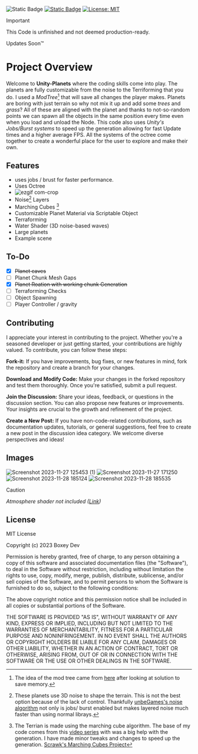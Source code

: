 ![Static Badge](https://img.shields.io/badge/Verson-2022.3.6f1-5300EB?style=for-the-badge&logo=Unity)
[![Static Badge](https://img.shields.io/badge/Version-0.0.1a-blue?style=for-the-badge)](https://github.com/B0XEY/Unity-Planets/releases)
[![License: MIT](https://img.shields.io/badge/License-MIT-yellow.svg?style=for-the-badge)](https://opensource.org/licenses/MIT)

> [!IMPORTANT]
> This Code is unfinished and not deemed production-ready.
> 
> Updates Soon™️

# Project Overview
Welcome to **Unity-Planets** where the coding skills come into play. The planets are fully customizable from the noise to the Terriforming that you do. I used a _ModTree_[^3] that will save all changes the player makes. Planets are boring with just terrain so why not mix it up and add some _trees_ and _grass_? All of these are aligned with the planet and thanks to not-so-random points we can spawn all the objects in the same position every time even when you load and unload the Node. This code also uses _Unity's Jobs/Burst systems_ to speed up the generation allowing for fast Update times and a higher average FPS. All the systems of the octree come together to create a wonderful place for the user to explore and make their own.

## Features
- uses jobs / brust for faster performance.
- Uses Octree
- ![ezgif com-crop](https://github.com/B0XEY/Unity-Planets/assets/94720404/36066c3d-04d4-4b35-8301-1211b252a285)
- Noise[^1] Layers
- Marching Cubes [^2]
- Customizable Planet Material via Scriptable Object
- Terraforming
- Water Shader (3D noise-based waves)
- Large planets
- Example scene

## To-Do
- [x] ~~Planet caves~~
- [ ] Planet Chunk Mesh Gaps
- [x] ~~Planet Roation with working chunk Generation~~
- [ ] Terraforming Checks
- [ ] Object Spawning
- [ ] Player Controller / gravity

## Contributing
I appreciate your interest in contributing to the project. Whether you're a seasoned developer or just getting started, your contributions are highly valued. To contribute, you can follow these steps:

**Fork-it:** If you have improvements, bug fixes, or new features in mind, fork the repository and create a branch for your changes.

**Download and Modify Code:** Make your changes in the forked repository and test them thoroughly. Once you're satisfied, submit a pull request.

**Join the Discussion:** Share your ideas, feedback, or questions in the discussion section. You can also propose new features or improvements. Your insights are crucial to the growth and refinement of the project.

**Create a New Post:** If you have non-code-related contributions, such as documentation updates, tutorials, or general suggestions, feel free to create a new post in the discussion idea category. We welcome diverse perspectives and ideas!


## Images
![Screenshot 2023-11-27 125453 (1)](https://github.com/B0XEY/Unity-Planets/assets/94720404/653b17cb-dea5-47c5-931c-d75676a9d38e)
![Screenshot 2023-11-27 171250](https://github.com/B0XEY/Unity-Planets/assets/94720404/35746674-2878-4632-9871-177dcb2a75f7)
![Screenshot 2023-11-28 185124](https://github.com/B0XEY/Unity-Planets/assets/94720404/a1f51629-b732-4cbe-a858-ecbf129b6cd8)
![Screenshot 2023-11-28 185535](https://github.com/B0XEY/Unity-Planets/assets/94720404/5128e387-2cfe-4a4b-a4b9-e138de3dda1a)

> [!CAUTION]
>*Atmosphere shader not included ([Link](https://assetstore.unity.com/packages/3d/environments/sci-fi/space-graphics-planets-124578))*

## License
MIT License

Copyright (c) 2023 Boxey Dev

Permission is hereby granted, free of charge, to any person obtaining a copy
of this software and associated documentation files (the "Software"), to deal
in the Software without restriction, including without limitation the rights
to use, copy, modify, merge, publish, distribute, sublicense, and/or sell
copies of the Software, and to permit persons to whom the Software is
furnished to do so, subject to the following conditions:

The above copyright notice and this permission notice shall be included in all
copies or substantial portions of the Software.

THE SOFTWARE IS PROVIDED "AS IS", WITHOUT WARRANTY OF ANY KIND, EXPRESS OR
IMPLIED, INCLUDING BUT NOT LIMITED TO THE WARRANTIES OF MERCHANTABILITY,
FITNESS FOR A PARTICULAR PURPOSE AND NONINFRINGEMENT. IN NO EVENT SHALL THE
AUTHORS OR COPYRIGHT HOLDERS BE LIABLE FOR ANY CLAIM, DAMAGES OR OTHER
LIABILITY, WHETHER IN AN ACTION OF CONTRACT, TORT OR OTHERWISE, ARISING FROM,
OUT OF OR IN CONNECTION WITH THE SOFTWARE OR THE USE OR OTHER DEALINGS IN THE
SOFTWARE.

[^1]: These planets use 3D noise to shape the terrain. This is not the best option because of the lack of control. Thankfully [unbeGames's noise algorithm](https://github.com/unbeGames/noise.git) not only is jobs/ burst enabled but makes layered noise much faster than using normal librays.
[^2]: The Terrian is made using the marching cube algorithm. The base of my code comes from this [video series](https://www.youtube.com/watch?v=dTdn3CC64sc&list=PLVsTSlfj0qsWt0qafrT6blp5yvchzO4ee) with was a big help with the generation. I have made minor tweaks and changes to speed up the generation. [Scrawk's Marching Cubes Project](https://github.com/Scrawk/Marching-Cubes)
[^3]: The idea of the mod tree came from [here](https://josebasierra.gitlab.io/VoxelPlanets) after looking at solution to save memory.
